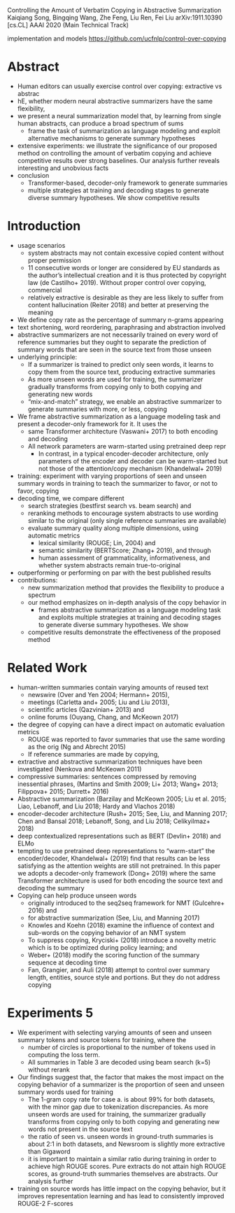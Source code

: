 Controlling the Amount of Verbatim Copying in Abstractive Summarization
Kaiqiang Song, Bingqing Wang, Zhe Feng, Liu Ren, Fei Liu
arXiv:1911.10390 [cs.CL]	AAAI 2020 (Main Technical Track)

implementation and models https://github.com/ucfnlp/control-over-copying

# Abstract

* Human editors can usually exercise control over copying: extractive vs abstrac
* hE, whether modern neural abstractive summarizers have the same flexibility,
* we present a neural summarization model that, by
  learning from single human abstracts, can produce a broad spectrum of sums
  * frame the task of summarization as language modeling and exploit
    alternative mechanisms to generate summary hypotheses
* extensive experiments: we illustrate the significance of our proposed method
  on controlling the amount of verbatim copying and
  achieve competitive results over strong baselines. Our analysis further
  reveals interesting and unobvious facts
* conclusion
  * Transformer-based, decoder-only framework to generate summaries
  * multiple strategies at training and decoding stages to generate diverse
    summary hypotheses. We show competitive results

# Introduction

* usage scenarios
  * system abstracts may not contain excessive copied content without proper
    permission
  * 11 consecutive words or longer are considered by EU standards as the
    author’s intellectual creation and it is thus protected by copyright law
    (de Castilho+ 2019). Without proper control over copying, commercial
  * relatively extractive is desirable as they are less likely to suffer from
    content hallucination (Reiter 2018) and better at preserving the meaning
* We define copy rate as the percentage of summary n-grams appearing
* text shortening, word reordering, paraphrasing and abstraction involved
* abstractive summarizers are not necessarily trained on every word of reference
  summaries but they ought to separate the prediction of summary words that are
  seen in the source text from those unseen
* underlying principle:
  * If a summarizer is trained to predict only seen words, it learns to copy
    them from the source text, producing extractive summaries
  * As more unseen words are used for training, the summarizer gradually
    transforms from copying only to both copying and generating new words
  * “mix-and-match” strategy, we enable an abstractive summarizer to generate
    summaries with more, or less, copying
* We frame abstractive summarization as a language modeling task and present a
  decoder-only framework for it. It uses the 
  * same Transformer architecture (Vaswani+ 2017) to both encoding and decoding
  * All network parameters are warm-started using pretrained deep repr
    * In contrast, in a typical encoder-decoder architecture, only parameters of
      the encoder and decoder can be warm-started but not those of the
      attention/copy mechanism (Khandelwal+ 2019)
* training: experiment with varying proportions of seen and unseen summary words
  in training to teach the summarizer to favor, or not to favor, copying
* decoding time, we compare different
  * search strategies (bestfirst search vs. beam search) and
  * reranking methods to encourage system abstracts to use wording similar to
    the original (only single reference summaries are available)
  * evaluate summary quality along multiple dimensions, using automatic metrics
    * lexical similarity (ROUGE; Lin, 2004) and
    * semantic similarity (BERTScore; Zhang+ 2019), and through
    * human assessment of grammaticality, informativeness, and whether system
      abstracts remain true-to-original
* outperforming or performing on par with the best published results
* contributions:
  * new summarization method that provides the flexibility to produce a spectrum
  * our method emphasizes on in-depth analysis of the copy behavior in
    * frames abstractive summarization as a language modeling task and exploits
      multiple strategies at training and decoding stages to generate diverse
      summary hypotheses. We show 
  * competitive results demonstrate the effectiveness of the proposed method

# Related Work

* human-written summaries contain varying amounts of reused text
  * newswire (Over and Yen 2004; Hermann+ 2015),
  * meetings (Carletta and+ 2005; Liu and Liu 2013),
  * scientific articles (Qazvinian+ 2013) and
  * online forums (Ouyang, Chang, and McKeown 2017)
* the degree of copying can have a direct impact on automatic evaluation metrics
  * ROUGE was reported to favor summaries that use the same wording as the orig
    (Ng and Abrecht 2015)
  * If reference summaries are made by copying,
* extractive and abstractive summarization techniques have been investigated
  (Nenkova and McKeown 2011)
* compressive summaries: sentences compressed by removing inessential phrases,
  (Martins and Smith 2009; Li+ 2013; Wang+ 2013; Filippova+ 2015; Durrett+ 2016)
* Abstractive summarization (Barzilay and McKeown 2005; Liu et al. 2015;
  Liao, Lebanoff, and Liu 2018; Hardy and Vlachos 2018)
* encoder-decoder architecture (Rush+ 2015; See, Liu, and Manning 2017; Chen and
  Bansal 2018; Lebanoff, Song, and Liu 2018; Celikyilmaz+ 2018)
* deep contextualized representations such as BERT (Devlin+ 2018) and ELMo
* tempting to use pretrained deep representations to “warm-start” the
  encoder/decoder, Khandelwal+ (2019) find that results can be less satisfying
  as the attention weights are still not pretrained. In this paper we adopts a
  decoder-only framework (Dong+ 2019) where the same Transformer architecture is
  used for both encoding the source text and decoding the summary
* Copying can help produce unseen words
  * originally introduced to the seq2seq framework for NMT (Gulcehre+ 2016) and
  * for abstractive summarization (See, Liu, and Manning 2017)
  * Knowles and Koehn (2018) examine the influence of context and sub-words on
    the copying behavior of an NMT system
  * To suppress copying, Kryciski+ (2018) introduce a novelty metric which is to
    be optimized during policy learning; and
  * Weber+ (2018) modify the scoring function of the summary sequence at
    decoding time
  * Fan, Grangier, and Auli (2018) attempt to control over summary length,
    entities, source style and portions. But they do not address copying

# Experiments 5

* We experiment with selecting varying amounts of seen and unseen summary tokens
  and source tokens for training, where the 
  * number of circles is proportional to the number of tokens used in computing
    the loss term. 
  * All summaries in Table 3 are decoded using beam search (k=5) without rerank
* Our findings suggest that,
  the factor that makes the most impact on the copying behavior of a summarizer
  is the proportion of seen and unseen summary words used for training
  * The 1-gram copy rate for case a.  is about 99% for both datasets, with the
    minor gap due to tokenization discrepancies. As more unseen words are used
    for training, the summarizer gradually transforms from copying only to both
    copying and generating new words not present in the source text
  * the ratio of seen vs. unseen words in ground-truth summaries is 
    about 2:1 in both datasets, and 
    Newsroom is slightly more extractive than Gigaword
  * it is important to maintain a similar ratio during training in order to
    achieve high ROUGE scores. Pure extracts do not attain high ROUGE scores, as
    ground-truth summaries themselves are abstracts. Our analysis further
* training on source words has little impact on the copying behavior, but it
  improves representation learning and has lead to 
  consistently improved ROUGE-2 F-scores
